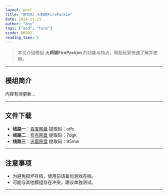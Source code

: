 ```yaml
---
layout: post
title: "BM392 火鹈鹕FirePackim"
date: 2024-11-21
author: "Bny"
tags: ["mod", "tune"]
scode: BM392
reading_time: 5
---
```


> 本文介绍模组 **火鹈鹕FirePackim** 的功能与特点，帮助玩家快速了解并使用。

---

## 模组简介

内容有待更新...

---


## 文件下载
- **线路一**：[百度网盘](https://pan.baidu.com/s/1j_phpTKTDNLkYV9VvizxEQ?pwd=otfc)  提取码：otfc  
- **线路二**：[夸克网盘](https://pan.quark.cn/s/d292462ebdcb?pwd=7dgk)  提取码：7dgk  
- **线路三**：[迅雷网盘](https://pan.xunlei.com/s/VOCCbXvV6sqZE1VwS0eTHyddA1?pwd=95mw)  提取码：95mw  

---

## 注意事项
- 为避免损坏存档，使用前请备份游戏存档。
- 可能与其他模组存在冲突，建议单独测试。

---

